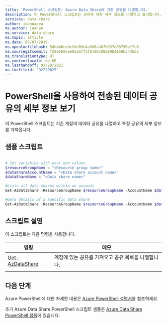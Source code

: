 ```yaml
---
title: 'PowerShell 스크립트: Azure Data Share의 기존 공유를 나열합니다.'
description: 이 PowerShell 스크립트는 공유에 대한 세부 정보를 나열하고 표시합니다.
services: data-share
author: joannapea
ms.author: joanpo
ms.service: data-share
ms.topic: article
ms.date: 07/07/2019
ms.openlocfilehash: 54b4b6cedc2dc09e4a9d5c4b7b937e80750e17c6
ms.sourcegitcommit: f28ebb95ae9aaaff3f87d8388a09b41e0b3445b5
ms.translationtype: HT
ms.contentlocale: ko-KR
ms.lasthandoff: 03/29/2021
ms.locfileid: "92220825"
---
```

# <a name="use-powershell-to-view-the-details-of-a-sent-data-share"></a>PowerShell을 사용하여 전송된 데이터 공유의 세부 정보 보기

이 PowerShell 스크립트는 기존 계정의 데이터 공유를 나열하고 특정 공유의 세부 정보를 가져옵니다.


## <a name="sample-script"></a>샘플 스크립트

```powershell

# Set variables with your own values
$resourceGroupName = "<Resource group name>"
$dataShareAccountName = "<Data share account name>"
$dataShareName = "<Data share name>"

#Lists all data shares within an account
Get-AzDataShare -ResourceGroupName $resourceGroupName -AccountName $dataShareAccountName

#Gets details of a specific data share
Get-AzDataShare -ResourceGroupName $resourceGroupName -AccountName $dataShareAccountName -Name $dataShareName

```


## <a name="script-explanation"></a>스크립트 설명

이 스크립트는 다음 명령을 사용합니다. 

| 명령 | 메모 |
|---|---|
| [Get-AzDataShare](/powershell/module/az.datashare/get-azdatashare) | 계정에 있는 공유를 가져오고 공유 목록을 나열합니다. |
|||

## <a name="next-steps"></a>다음 단계

Azure PowerShell에 대한 자세한 내용은 [Azure PowerShell 설명서](/powershell/)를 참조하세요.

추가 Azure Data Share PowerShell 스크립트 샘플은 [Azure Data Share PowerShell 샘플](../../samples-powershell.md)에 있습니다.
